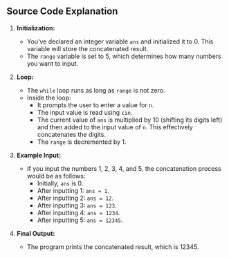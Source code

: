 ## Source Code Explanation
1.  **Initialization:**
    
    -   You’ve declared an integer variable  `ans`  and initialized it to 0. This variable will store the concatenated result.
    -   The  `range`  variable is set to 5, which determines how many numbers you want to input.
2.  **Loop:**
    
    -   The  `while`  loop runs as long as  `range`  is not zero.
    -   Inside the loop:
        -   It prompts the user to enter a value for  `n`.
        -   The input value is read using  `cin`.
        -   The current value of  `ans`  is multiplied by 10 (shifting its digits left) and then added to the input value of  `n`. This effectively concatenates the digits.
        -   The  `range`  is decremented by 1.
3.  **Example Input:**
    
    -   If you input the numbers 1, 2, 3, 4, and 5, the concatenation process would be as follows:
        -   Initially,  `ans`  is 0.
        -   After inputting 1:  `ans = 1`.
        -   After inputting 2:  `ans = 12`.
        -   After inputting 3:  `ans = 123`.
        -   After inputting 4:  `ans = 1234`.
        -   After inputting 5:  `ans = 12345`.
4.  **Final Output:**
    
    -   The program prints the concatenated result, which is 12345.
